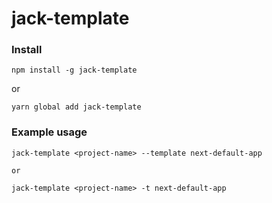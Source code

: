 # jack-template

### Install

`npm install -g jack-template`

or 

`yarn global add jack-template`

### Example usage

```
jack-template <project-name> --template next-default-app

or

jack-template <project-name> -t next-default-app
```